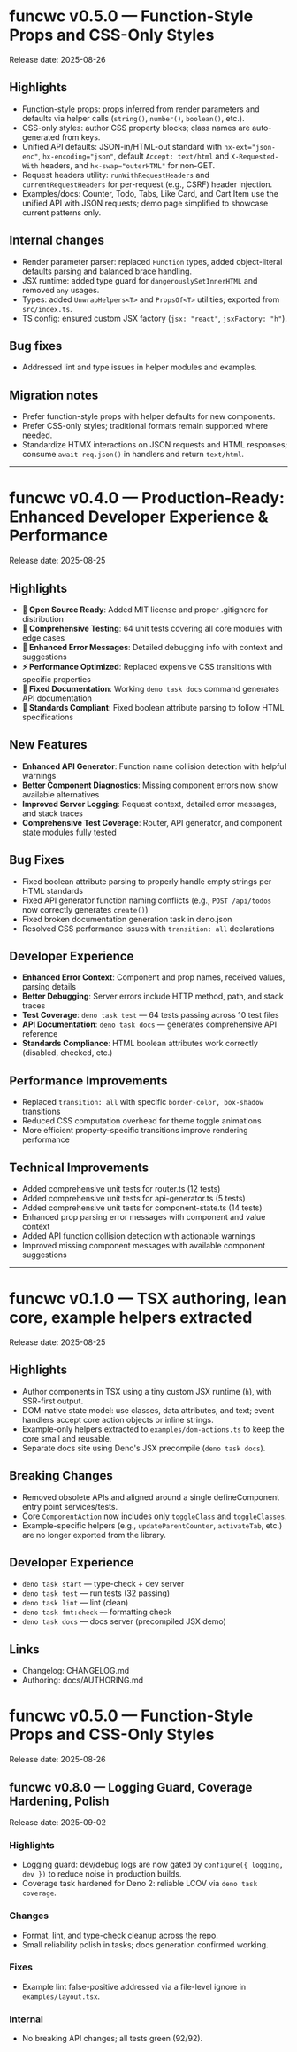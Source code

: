 # funcwc v0.5.0 — Function-Style Props and CSS-Only Styles

Release date: 2025-08-26

## Highlights

- Function-style props: props inferred from render parameters and defaults via
  helper calls (`string()`, `number()`, `boolean()`, etc.).
- CSS-only styles: author CSS property blocks; class names are auto-generated
  from keys.
- Unified API defaults: JSON-in/HTML-out standard with `hx-ext="json-enc"`,
  `hx-encoding="json"`, default `Accept: text/html` and `X-Requested-With`
  headers, and `hx-swap="outerHTML"` for non-GET.
- Request headers utility: `runWithRequestHeaders` and `currentRequestHeaders`
  for per-request (e.g., CSRF) header injection.
- Examples/docs: Counter, Todo, Tabs, Like Card, and Cart Item use the unified
  API with JSON requests; demo page simplified to showcase current patterns
  only.

## Internal changes

- Render parameter parser: replaced `Function` types, added object-literal
  defaults parsing and balanced brace handling.
- JSX runtime: added type guard for `dangerouslySetInnerHTML` and removed `any`
  usages.
- Types: added `UnwrapHelpers<T>` and `PropsOf<T>` utilities; exported from
  `src/index.ts`.
- TS config: ensured custom JSX factory (`jsx: "react"`, `jsxFactory: "h"`).

## Bug fixes

- Addressed lint and type issues in helper modules and examples.

## Migration notes

- Prefer function-style props with helper defaults for new components.
- Prefer CSS-only styles; traditional formats remain supported where needed.
- Standardize HTMX interactions on JSON requests and HTML responses; consume
  `await req.json()` in handlers and return `text/html`.

---

# funcwc v0.4.0 — Production-Ready: Enhanced Developer Experience & Performance

Release date: 2025-08-25

## Highlights

- **🔐 Open Source Ready**: Added MIT license and proper .gitignore for
  distribution
- **🧪 Comprehensive Testing**: 64 unit tests covering all core modules with
  edge cases
- **🐛 Enhanced Error Messages**: Detailed debugging info with context and
  suggestions
- **⚡ Performance Optimized**: Replaced expensive CSS transitions with specific
  properties
- **📖 Fixed Documentation**: Working `deno task docs` command generates API
  documentation
- **🔧 Standards Compliant**: Fixed boolean attribute parsing to follow HTML
  specifications

## New Features

- **Enhanced API Generator**: Function name collision detection with helpful
  warnings
- **Better Component Diagnostics**: Missing component errors now show available
  alternatives
- **Improved Server Logging**: Request context, detailed error messages, and
  stack traces
- **Comprehensive Test Coverage**: Router, API generator, and component state
  modules fully tested

## Bug Fixes

- Fixed boolean attribute parsing to properly handle empty strings per HTML
  standards
- Fixed API generator function naming conflicts (e.g., `POST /api/todos` now
  correctly generates `create()`)
- Fixed broken documentation generation task in deno.json
- Resolved CSS performance issues with `transition: all` declarations

## Developer Experience

- **Enhanced Error Context**: Component and prop names, received values, parsing
  details
- **Better Debugging**: Server errors include HTTP method, path, and stack
  traces
- **Test Coverage**: `deno task test` — 64 tests passing across 10 test files
- **API Documentation**: `deno task docs` — generates comprehensive API
  reference
- **Standards Compliance**: HTML boolean attributes work correctly (disabled,
  checked, etc.)

## Performance Improvements

- Replaced `transition: all` with specific `border-color, box-shadow`
  transitions
- Reduced CSS computation overhead for theme toggle animations
- More efficient property-specific transitions improve rendering performance

## Technical Improvements

- Added comprehensive unit tests for router.ts (12 tests)
- Added comprehensive unit tests for api-generator.ts (5 tests)
- Added comprehensive unit tests for component-state.ts (14 tests)
- Enhanced prop parsing error messages with component and value context
- Added API function collision detection with actionable warnings
- Improved missing component messages with available component suggestions

---

# funcwc v0.1.0 — TSX authoring, lean core, example helpers extracted

Release date: 2025-08-25

## Highlights

- Author components in TSX using a tiny custom JSX runtime (`h`), with SSR-first
  output.
- DOM-native state model: use classes, data attributes, and text; event handlers
  accept core action objects or inline strings.
- Example-only helpers extracted to `examples/dom-actions.ts` to keep the core
  small and reusable.
- Separate docs site using Deno's JSX precompile (`deno task docs`).

## Breaking Changes

- Removed obsolete APIs and aligned around a single defineComponent entry point
  services/tests.
- Core `ComponentAction` now includes only `toggleClass` and `toggleClasses`.
- Example-specific helpers (e.g., `updateParentCounter`, `activateTab`, etc.)
  are no longer exported from the library.

## Developer Experience

- `deno task start` — type-check + dev server
- `deno task test` — run tests (32 passing)
- `deno task lint` — lint (clean)
- `deno task fmt:check` — formatting check
- `deno task docs` — docs server (precompiled JSX demo)

## Links

- Changelog: CHANGELOG.md
- Authoring: docs/AUTHORING.md

# funcwc v0.5.0 — Function-Style Props and CSS-Only Styles

Release date: 2025-08-26

## funcwc v0.8.0 — Logging Guard, Coverage Hardening, Polish

Release date: 2025-09-02

### Highlights

- Logging guard: dev/debug logs are now gated by `configure({ logging, dev })`
  to reduce noise in production builds.
- Coverage task hardened for Deno 2: reliable LCOV via `deno task coverage`.

### Changes

- Format, lint, and type-check cleanup across the repo.
- Small reliability polish in tasks; docs generation confirmed working.

### Fixes

- Example lint false-positive addressed via a file-level ignore in
  `examples/layout.tsx`.

### Internal

- No breaking API changes; all tests green (92/92).
